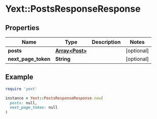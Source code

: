 # Yext::PostsResponseResponse

## Properties

| Name | Type | Description | Notes |
| ---- | ---- | ----------- | ----- |
| **posts** | [**Array&lt;Post&gt;**](Post.md) |  | [optional] |
| **next_page_token** | **String** |  | [optional] |

## Example

```ruby
require 'yext'

instance = Yext::PostsResponseResponse.new(
  posts: null,
  next_page_token: null
)
```

